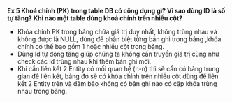 **Ex 5 Khoá chính (PK) trong table DB có công dụng gì? Vì sao dùng ID là số tự tăng? Khi nào một table dùng khoá chính trên nhiều cột?**

- Khóa chính PK trong bảng chứa giá trị duy nhất, không trùng nhau và không được là NULL, dùng để phân biệt từng bản ghi trong bảng ,khóa chính có thể bao gồm 1 hoặc nhiều cột trong bảng.
- Dùng Id tự động tăng giúp chúng ta không cần truyền giá trị cũng như check các Id trùng nhau khi thêm bản ghi mới.
- Khi cần liên kết 2 Entity có mối quan hệ (n-n) thì sẽ cần có bảng trung gian để liên kết, bảng đó sẽ có khóa chính trên nhiều cột 
dùng để liên kết 2 Entity trên và đảm bảo không có bản ghi nào có cặp khóa trùng nhau trong bảng.
